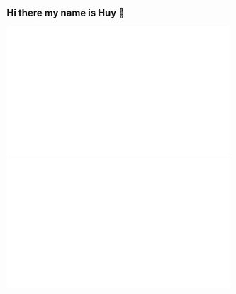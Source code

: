 ## Hi there my name is Huy 👋

![](https://raw.githubusercontent.com/kabutoshinki/github-stats/master/generated/overview.svg#gh-dark-mode-only)
![](https://raw.githubusercontent.com/kabutoshinki/github-stats/master/generated/languages.svg#gh-dark-mode-only)
